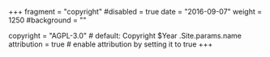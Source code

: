 +++
fragment = "copyright"
#disabled = true
date = "2016-09-07"
weight = 1250
#background = ""

copyright = "AGPL-3.0" # default: Copyright $Year .Site.params.name
attribution = true # enable attribution by setting it to true
+++
